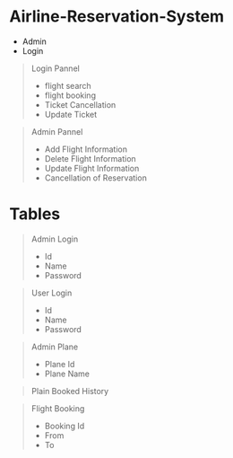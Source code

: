 # Airline-Reservation-System

* Admin
* Login

> Login Pannel
>* flight search
>* flight booking
>* Ticket Cancellation
>* Update Ticket

> Admin Pannel
>* Add Flight Information
>* Delete Flight Information
>* Update Flight Information
>* Cancellation of Reservation
 


# Tables

> Admin Login
>* Id
>* Name
>* Password

> User Login
>* Id
>* Name
>* Password

> Admin Plane
>* Plane Id
>* Plane Name

> Plain Booked History

> Flight Booking
>* Booking Id
>* From 
>* To
